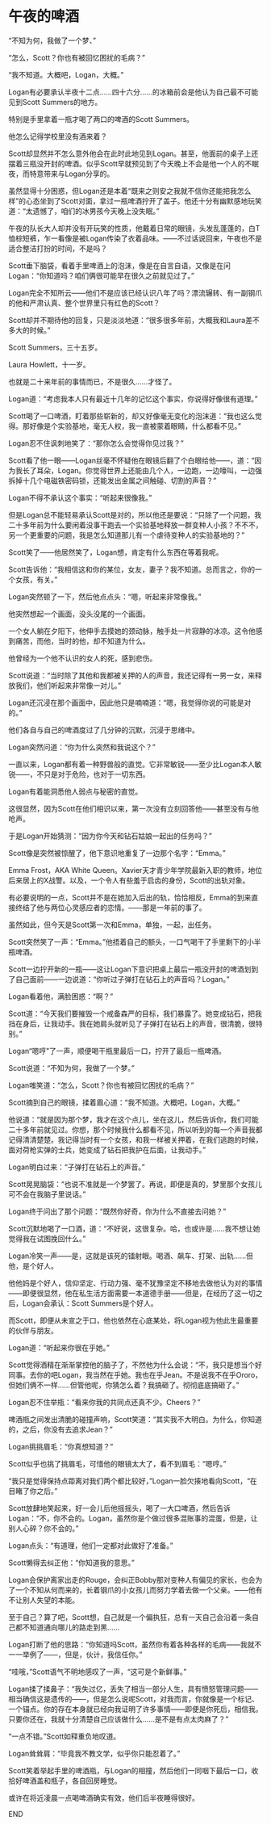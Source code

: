 # 午夜的啤酒



“不知为何，我做了一个梦、”

“怎么，Scott？你也有被回忆困扰的毛病？”

“我不知道。大概吧，Logan，大概。”



Logan有必要承认半夜十二点……四十六分……的冰箱前会是他认为自己最不可能见到Scott Summers的地方。

特别是手里拿着一瓶才喝了两口的啤酒的Scott Summers。

他怎么记得学校里没有酒来着？

Scott却显然并不怎么意外他会在此时此地见到Logan。甚至，他面前的桌子上还摆着三瓶没开封的啤酒。似乎Scott早就预见到了今天晚上不会是他一个人的不眠夜，而特意带来与Logan分享的。

虽然显得十分困惑，但Logan还是本着“既来之则安之我就不信你还能把我怎么样”的心态坐到了Scott对面，拿过一瓶啤酒拧开了盖子。他还十分有幽默感地玩笑道：“太遗憾了，咱们的冰男孩今天晚上没失眠。”

午夜的队长大人却并没有开玩笑的性质，他戴着日常的眼镜，头发乱蓬蓬的，白T恤棕短裤，乍一看像是被Logan传染了衣着品味。——不过话说回来，午夜也不是适合整洁打扮的时间，不是吗？

Scott垂下脑袋，看着手里啤酒上的泡沫，像是在自言自语，又像是在问Logan：“你知道吗？咱们俩很可能早在很久之前就见过了。”

Logan完全不知所云——他们不是应该已经认识八年了吗？漂流辗转、有一副钢爪的他和严肃认真、整个世界里只有红色的Scott？

Scott却并不期待他的回复，只是淡淡地道：“很多很多年前，大概我和Laura差不多大的时候。”

Scott Summers，三十五岁。

Laura Howlett，十一岁。

也就是二十来年前的事情而已，不是很久……才怪了。

Logan道：“考虑我本人只有最近十几年的记忆这个事实，你说得好像很有道理。”

Scott喝了一口啤酒，盯着那些崭新的，却又好像毫无变化的泡沫道：“我也这么觉得。那好像是个实验基地，毫无人权，我一直被蒙着眼睛，什么都看不见。”

Logan忍不住讽刺地笑了：“那你怎么会觉得你见过我？”

Scott看了他一眼——Logan丝毫不怀疑他在眼镜后翻了个白眼给他——，道：“因为我长了耳朵，Logan。你觉得世界上还能由几个人，一边跑，一边嚎叫，一边强拆掉十几个电磁铁密码锁，还能发出金属之间触碰、切割的声音？”

Logan不得不承认这个事实：“听起来很像我。”

但是Logan总不能轻易承认Scott是对的，所以他还是要说：“只除了一个问题，我二十多年前为什么要闲着没事干跑去一个实验基地释放一群变种人小孩？不不不，另一个更重要的问题，我是怎么知道那儿有一个虐待变种人的实验基地的？”

Scott笑了——他居然笑了，Logan想，肯定有什么东西在等着我呢。

Scott告诉他：“我相信这和你的某位，女友，妻子？我不知道。总而言之，你的一个女孩，有关。”

Logan突然顿了一下，然后他点点头：“嗯，听起来非常像我。”

他突然想起一个画面，没头没尾的一个画面。

一个女人躺在夕阳下，他伸手去摸她的颈动脉，触手处一片寂静的冰凉。这令他感到痛苦，而他，当时的他，却不知道为什么。

他曾经为一个他不认识的女人的死，感到悲伤。

Scott说道：“当时除了其他和我都被关押的人的声音，我还记得有一男一女，来释放我们，他们听起来非常像一对儿。”

Logan还沉浸在那个画面中，因此他只是喃喃道：“嗯，我觉得你说的可能是对的。”

他们各自与自己的啤酒度过了几分钟的沉默，沉浸于思绪中。

Logan突然问道：“你为什么突然和我说这个？”

一直以来，Logan都有着一种野兽般的直觉。它非常敏锐——至少比Logan本人敏锐——，不只是对于危险，也对于一切东西。

Logan有着能洞悉他人弱点与秘密的直觉。

这很显然，因为Scott在他们相识以来，第一次没有立刻回答他——甚至没有与他呛声。

于是Logan开始猜测：“因为你今天和钻石姑娘一起出的任务吗？”

Scott像是突然被惊醒了，他下意识地重复了一边那个名字：“Emma。”

Emma Frost，AKA White Queen。Xavier天才青少年学院最新入职的教师，地位后来居上的X战警。以及，一个令人有些羞于启齿的身份，Scott的出轨对象。

有必要说明的一点，Scott并不是在她加入后出的轨，恰恰相反，Emma的到来直接终结了他与两位心灵感应者的恋情。——那是一年前的事了。

虽然如此，但今天是Scott第一次和Emma，单独，一起，出任务。

Scott突然笑了一声：“Emma。”他捂着自己的额头，一口气喝干了手里剩下的小半瓶啤酒。

Scott一边拧开新的一瓶——这让Logan下意识把桌上最后一瓶没开封的啤酒划到了自己面前——一边说道：“你听过子弹打在钻石上的声音吗？Logan。”

Logan看着他，满脸困惑：“啊？”

Scott道：“今天我们要摧毁一个戒备森严的目标，我们暴露了。她变成钻石，把我挡在身后，让我动手。我在她肩头就听见了子弹打在钻石上的声音，很清脆，很特别。”

Logan“嗯哼”了一声，顺便喝干瓶里最后一口，拧开了最后一瓶啤酒。

Scott说道：“不知为何，我做了一个梦。”

Logan嗤笑道：“怎么，Scott？你也有被回忆困扰的毛病？”

Scott摘到自己的眼镜，揉着眉心道：“我不知道。大概吧，Logan，大概。”

他说道：“就是因为那个梦，我才在这个点儿，坐在这儿，然后告诉你，我们可能二十多年前就见过。你想，那个时候我什么都看不见，所以听到的每一个声音我都记得清清楚楚。我记得当时有一个女孩，和我一样被关押着，在我们逃跑的时候，面对荷枪实弹的士兵，她变成了钻石把我护在后面，让我动手。”

Logan明白过来：“子弹打在钻石上的声音。”

Scott晃晃脑袋：“也说不准就是一个梦罢了。再说，即便是真的，梦里那个女孩儿可不会在我脑子里说话。”

Logan终于问出了那个问题：“既然你好奇，你为什么不直接去问她？”

Scott沉默地喝了一口酒，道：“不好说，这很复杂。哈，也或许是……我不想让她觉得我在试图挽回什么。”

Logan冷笑一声——是，这就是该死的镭射眼。喝酒、飙车、打架、出轨……但他，是个好人。

他他妈是个好人，信仰坚定、行动力强、毫不犹豫坚定不移地去做他认为对的事情——即便很显然，他在私生活方面需要一本道德手册——但是，在经历了这一切之后，Logan会承认：Scott Summers是个好人。

而Scott，即便从未宣之于口，他也依然在心底某处，将Logan视为他此生最重要的伙伴与朋友。

Logan道：“听起来你很在乎她。”

Scott觉得酒精在渐渐掌控他的脑子了，不然他为什么会说：“不，我只是想当个好同事。去你的吧Logan，我当然在乎她。我也在乎Jean。不是说我不在乎Ororo，但她们俩不一样……但管他呢，你猜怎么着？我搞砸了。彻彻底底搞砸了。”

Logan忍不住举瓶：“看来你我的共同点还真不少。Cheers？”

啤酒瓶之间发出清脆的碰撞声响，Scott笑道：“其实我不大明白。为什么，你知道的，之后，你没有去追求Jean？”

Logan挑挑眉毛：“你真想知道？”

Scott似乎也挑了挑眉毛，可惜他的眼镜太大了，看不到眉毛：“嗯哼。”

“我只是觉得保持点距离对我们两个都比较好，”Logan一脸欠揍地看向Scott，“在目睹了你之后。”

Scott放肆地笑起来，好一会儿后他摇摇头，喝了一大口啤酒，然后告诉Logan：“不，你不会的。Logan，虽然你是个做过很多混账事的混蛋，但是，让别人心碎？你不会的。”

Logan点头：“有道理，他们一定都对此做好了准备。”

Scott懒得去纠正他：“你知道我的意思。”

Logan会保护离家出走的Rouge，会纠正Bobby那对变种人有偏见的家长，也会为了一个不知从何而来的，长着钢爪的小女孩儿而努力学着去做一个父亲。——他有不让别人失望的本能。

至于自己？算了吧，Scott想，自己就是一个偏执狂，总有一天自己会沿着一条自己都不知道通向哪儿的路走到黑……

Logan打断了他的思路：“你知道吗Scott，虽然你有着各种各样的毛病——我就不一一举例了——，但是，伙计，我信任你。”

“哇哦，”Scott语气不明地感叹了一声，“这可是个新鲜事。”

Logan揉了揉鼻子：“我失过亿，丢失了相当一部分人生，具有愤怒管理问题——相当确信这是遗传的——，但是怎么说呢Scott，对我而言，你就像是一个标记、一个锚点。你的存在本身就已经向我证明了许多事情——即便是你死后，相信我。只要你还在，我就十分清楚自己应该做什么……是不是有点太肉麻了？”

“一点不错。”Scott如释重负地叹道。

Logan耸耸肩：“毕竟我不教文学，似乎你只能忍着了。”

Scott笑着举起手里的啤酒瓶，与Logan的相撞，然后他们一同咽下最后一口，收拾好啤酒盖和瓶子，各自回房睡觉。

或许在将近凌晨一点喝啤酒确实有效，他们后半夜睡得很好。

END
